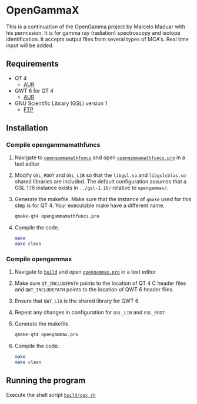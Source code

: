 # OpenGammaX

This is a continuation of the OpenGamma project by Marcelo Maduar with his permission. It is for gamma ray (radiation) spectroscopy and isotope identification. It accepts output files from several types of MCA's. Real time input will be added.

## Requirements

* QT 4
  * [AUR](https://aur.archlinux.org/packages/qt4/)
* QWT 6 for QT 4
  * [AUR](https://aur.archlinux.org/packages/qwt-qt4/)
* GNU Scientific Library (GSL) version 1
  * [FTP](https://ftp.gnu.org/gnu/gsl/)

## Installation

### Compile opengammamathfuncs

1. Navigate to [`opengammamathfuncs`](./opengammamathfuncs/) and open [`opengammamathfuncs.pro`](./opengammamathfuncs/opengammamathfuncs.pro)
   in a text editor

2. Modify `GSL_ROOT` and `GSL_LIB` so that the `libgsl.so` and `libgslcblas.so` shared libraries are included. The
   default configuration assumes that a GSL 1.16 instance exists in `../gsl-1.16/` relative to `opengammax/`. 

3. Generate the makefile. Make sure that the instance of `qmake` used for this step is for QT 4. Your executable make
   have a different name.

   ```sh
   qmake-qt4 opengammamathfuncs.pro
   ```

4. Compile the code.
   ```sh
   make
   make clean
   ```

### Compile opengammax
1. Navigate to [`build`](./build/) and open [`opengammax.pro`](./build/opengammax.pro) in a text editor

2. Make sure `QT_INCLUDEPATH` points to the location of QT 4 C header files and `QWT_INCLUDEPATH` points to the location
   of QWT 6 header files.

3. Ensure that `QWT_LIB` is the shared library for QWT 6.

4. Repeat any changes in configuration for `GSL_LIB` and `GSL_ROOT`

5. Generate the makefile.

   ```sh
   qmake-qt4 opengammax.pro
   ```

6. Compile the code.
   ```sh
   make
   make clean
   ```

## Running the program

Execute the shell script [`build/ogx.sh`](./build/ogx.sh)
